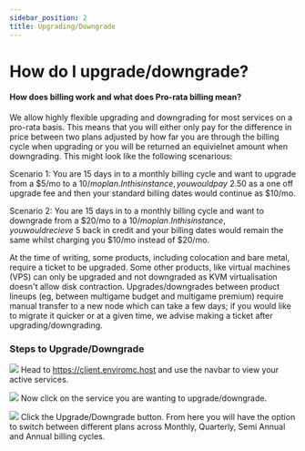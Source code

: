 ```yaml
---
sidebar_position: 2
title: Upgrading/Downgrade
---
```


# How do I upgrade/downgrade?


#### How does billing work and what does Pro-rata billing mean?
We allow highly flexible upgrading and downgrading for most services on a pro-rata basis. This means that you will either only pay for the difference in price between two plans adjusted by how far you are through the billing cycle when upgrading or you will be returned an equivielnet amount when downgrading.
This might look like the following scenarious:

Scenario 1: You are 15 days in to a monthly billing cycle and want to upgrade from a $5/mo to a $10/mo plan. In this instance, you would pay ~$2.50 as a one off upgrade fee and then your standard billing dates would continue as $10/mo.
 
Scenario 2: You are 15 days in to a monthly billing cycle and want to downgrade from a $20/mo to a $10/mo plan. In this instance, you would recieve ~$5 back in credit and your billing dates would remain the same whilst charging you $10/mo instead of $20/mo.

At the time of writing, some products, including colocation and bare metal, require a ticket to be upgraded. Some other products, like virtual machines (VPS) can only be upgraded and not downgraded as KVM virtualisation doesn't allow disk contraction.
Upgrades/downgrades between product lineups (eg, between multigame budget and multigame premium) require manual transfer to a new node which can take a few days; if you would like to migrate it quicker or at a given time, we advise making a ticket after upgrading/downgrading.


### Steps to Upgrade/Downgrade
![](https://github.com/EnviroMC-Docs/Knowledgebase/blob/main/static/img/upgrade%20downgrade%20p1.png?raw=true)
Head to https://client.enviromc.host and use the navbar to view your active services.
<br />

![](https://github.com/EnviroMC-Docs/Knowledgebase/blob/main/static/img/upgrade%20downgrade%20p2.png?raw=true)
Now click on the service you are wanting to upgrade/downgrade. 

![](https://github.com/EnviroMC-Docs/Knowledgebase/blob/main/static/img/upgrade%20downgrade%20p3.png?raw=true)
Click the Upgrade/Downgrade button. From here you will have the option to switch between different plans across Monthly, Quarterly, Semi Annual and Annual billing cycles.

